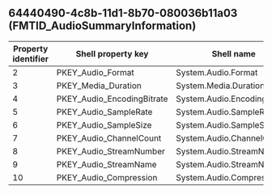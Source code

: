 ## 64440490-4c8b-11d1-8b70-080036b11a03 (FMTID_AudioSummaryInformation)

Property identifier | Shell property key | Shell name | Alias
--- | --- | --- | ---
2 | PKEY_Audio_Format | System.Audio.Format | PIDASI_FORMAT
3 | PKEY_Media_Duration | System.Media.Duration | PIDASI_TIMELENGTH
4 | PKEY_Audio_EncodingBitrate | System.Audio.EncodingBitrate | PIDASI_AVG_DATA_RATE
5 | PKEY_Audio_SampleRate | System.Audio.SampleRate | PIDASI_SAMPLE_RATE
6 | PKEY_Audio_SampleSize | System.Audio.SampleSize | PIDASI_SAMPLE_SIZE
7 | PKEY_Audio_ChannelCount | System.Audio.ChannelCount | PIDASI_CHANNEL_COUNT
8 | PKEY_Audio_StreamNumber | System.Audio.StreamNumber | PIDASI_STREAM_NUMBER
9 | PKEY_Audio_StreamName | System.Audio.StreamName | PIDASI_STREAM_NAME
10 | PKEY_Audio_Compression | System.Audio.Compression | PIDASI_COMPRESSION

